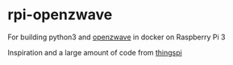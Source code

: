 # rpi-openzwave
For building python3 and [openzwave](http://www.openzwave.net/) in docker on Raspberry Pi 3

Inspiration and a large amount of code from [thingspi](https://github.com/thingspi/rpi-python3-openwave)
